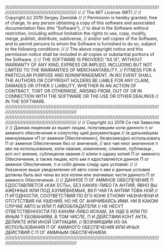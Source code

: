 /////////////////////////////////////////////////////////////////////////////////////////////////////////////////////////////////////////////////
//
// The MIT License (MIT)
//
// Copyright (c) 2019 Sergey Zawislak 
//
// Permission is hereby granted, free of charge, to any person obtaining a copy of this software and associated documentation files (the "Software"),
// to deal in the Software without restriction, including without limitation the rights to use, copy, modify, merge, publish, distribute, sublicense,
// and/or sell copies of the Software, and to permit persons to whom the Software is furnished to do so, subject to the following conditions:
//
// The above copyright notice and this permission notice shall be included in all copies or substantial portions of the Software.
//
// THE SOFTWARE IS PROVIDED "AS IS", WITHOUT WARRANTY OF ANY KIND, EXPRESS OR IMPLIED, INCLUDING BUT NOT LIMITED TO THE WARRANTIES OF MERCHANTABILITY,
// FITNESS FOR A PARTICULAR PURPOSE AND NONINFRINGEMENT. IN NO EVENT SHALL THE AUTHORS OR COPYRIGHT HOLDERS BE LIABLE FOR ANY CLAIM, DAMAGES OR OTHER 
// LIABILITY, WHETHER IN AN ACTION OF CONTRACT, TORT OR OTHERWISE, ARISING FROM, OUT OF OR IN CONNECTION WITH THE SOFTWARE OR THE USE OR OTHER DEALINGS
// IN THE SOFTWARE.
/////////////////////////////////////////////////////////////////////////////////////////////////////////////////////////////////////////////////
/////////////////////////////////////////////////////////////////////////////////////////////////////////////////////////////////////////////////
//
// Copyright (c) 2019 Се гей Зависляк
//
// Данная лицензия аз ешает лицам, получившим копи данного п ог аммного обеспечения и сопутству щей документации
// (в дальнейшем именуемыми «П ог аммное Обеспечение»), безвозмездно использовать П ог аммное Обеспечение без ог аничений,
// вкл чая неог аниченное п аво на использование, копи ование, изменение, слияние, публикаци , асп ост анение, сублицензи ование
// и/или п одажу копий П ог аммного Обеспечения, а также лицам, кото ым п едоставляется данное П ог аммное Обеспечение, п и собл дении следу щих условий:
//
// Указанное выше уведомление об авто ском п аве и данные условия должны быть вкл чены во все копии или значимые части данного П ог аммного Обеспечения.
//
// ДАННОЕ П ОГ АММНОЕ ОБЕСПЕЧЕНИЕ П ЕДОСТАВЛЯЕТСЯ «КАК ЕСТЬ», БЕЗ КАКИХ-ЛИБО ГА АНТИЙ, ЯВНО ВЫ АЖЕННЫХ ИЛИ ПОД АЗУМЕВАЕМЫХ, ВКЛ ЧАЯ ГА АНТИИ ТОВА НОЙ
// П ИГОДНОСТИ, СООТВЕТСТВИЯ ПО ЕГО КОНК ЕТНОМУ НАЗНАЧЕНИ И ОТСУТСТВИЯ НА УШЕНИЙ, НО НЕ ОГ АНИЧИВАЯСЬ ИМИ. НИ В КАКОМ СЛУЧАЕ АВТО Ы ИЛИ П АВООБЛАДАТЕЛИ
// НЕ НЕСУТ ОТВЕТСТВЕННОСТИ ПО КАКИМ-ЛИБО ИСКАМ, ЗА УЩЕ Б ИЛИ ПО ИНЫМ Т ЕБОВАНИЯМ, В ТОМ ЧИСЛЕ, П И ДЕЙСТВИИ КОНТ АКТА, ДЕЛИКТЕ ИЛИ ИНОЙ СИТУАЦИИ,
// ВОЗНИКШИМ ИЗ-ЗА ИСПОЛЬЗОВАНИЯ П ОГ АММНОГО ОБЕСПЕЧЕНИЯ ИЛИ ИНЫХ ДЕЙСТВИЙ С П ОГ АММНЫМ ОБЕСПЕЧЕНИЕМ.
/////////////////////////////////////////////////////////////////////////////////////////////////////////////////////////////////////////////////
